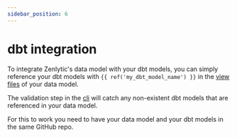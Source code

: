 ```yaml
---
sidebar_position: 6
---
```


# dbt integration

To integrate Zenlytic's data model with your dbt models, you can simply reference your dbt models with `{{ ref('my_dbt_model_name') }}` in the [view files](../4_data_modeling/6_view.md) of your data model.

The validation step in the [cli](4_cli.md#validation) will catch any non-existent dbt models that are referenced in your data model. 

For this to work you need to have your data model and your dbt models in the same GitHub repo. 

